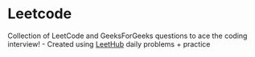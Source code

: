 # Leetcode    
Collection of LeetCode and GeeksForGeeks
questions to ace the coding interview! - Created using [LeetHub](https://github.com/QasimWani/LeetHub)
daily problems + practice         

  
